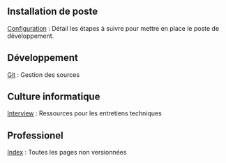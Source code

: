 ## Installation de poste

[Configuration](configuration)
: Détail les étapes à suivre pour mettre en place le poste de développement.


## Développement

[Git](git)
: Gestion des sources


## Culture informatique

[Interview](interview)
: Ressources pour les entretiens techniques


## Professionel

[Index](./secret/secret-index)
: Toutes les pages non versionnées

